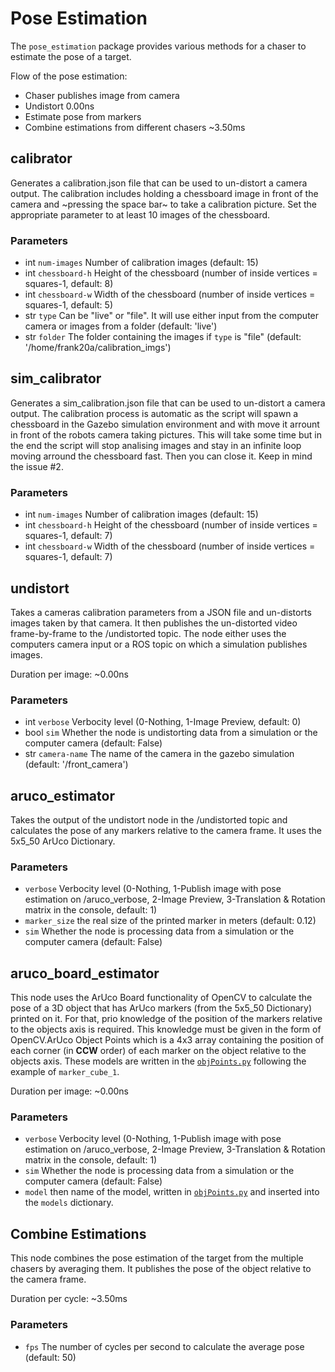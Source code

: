 # Pose Estimation 

The `pose_estimation` package provides various methods for a chaser to estimate the pose of a target.

Flow of the pose estimation:
- Chaser publishes image from camera
- Undistort 0.00ns
- Estimate pose from markers 
- Combine estimations from different chasers ~3.50ms


## calibrator
Generates a calibration.json file that can be used to un-distort a camera output. The calibration includes holding a chessboard image in front of the camera and ~pressing the space bar~ to take a calibration picture. Set the appropriate parameter to at least 10 images of the chessboard. 

### Parameters
- int `num-images` Number of calibration images (default: 15)
- int `chessboard-h` Height of the chessboard (number of inside vertices = squares-1, default: 8)
- int `chessboard-w` Width of the chessboard (number of inside vertices = squares-1, default: 5)
- str `type` Can be "live" or "file". It will use either input from the computer camera or images from a folder (default: 'live')
- str `folder` The folder containing the images if `type` is "file" (default: '/home/frank20a/calibration_imgs')

## sim_calibrator
Generates a sim_calibration.json file that can be used to un-distort a camera output. The calibration process is automatic as the script will spawn a chessboard in the Gazebo simulation environment and with move it arrount in front of the robots camera taking pictures. This will take some time but in the end the script will stop analising images and stay in an infinite loop moving arround the chessboard fast. Then you can close it. Keep in mind the issue #2.

### Parameters
- int `num-images` Number of calibration images (default: 15)
- int `chessboard-h` Height of the chessboard (number of inside vertices = squares-1, default: 7)
- int `chessboard-w` Width of the chessboard (number of inside vertices = squares-1, default: 7)

## undistort
Takes a cameras calibration parameters from a JSON file and un-distorts images taken by that camera. It then publishes the un-distorted video frame-by-frame to the /undistorted topic. The node either uses the computers camera input or a ROS topic on which a simulation publishes images.

Duration per image: ~0.00ns

### Parameters
- int `verbose` Verbocity level (0-Nothing, 1-Image Preview, default: 0)
- bool `sim` Whether the node is undistorting data from a simulation or the computer camera (default: False)
- str `camera-name` The name of the camera in the gazebo simulation (default: '/front_camera')

## aruco_estimator
Takes the output of the undistort node in the /undistorted topic and calculates the pose of any markers relative to the camera frame. It uses the 5x5_50 ArUco Dictionary.

### Parameters
- `verbose` Verbocity level (0-Nothing, 1-Publish image with pose estimation on /aruco_verbose, 2-Image Preview, 3-Translation & Rotation matrix in the console, default: 1)
- `marker_size` the real size of the printed marker in meters (default: 0.12)
- `sim` Whether the node is processing data from a simulation or the computer camera (default: False)

## aruco_board_estimator
This node uses the ArUco Board functionality of OpenCV to calculate the pose of a 3D object that has ArUco markers (from the 5x5_50 Dictionary) printed on it. For that, prio knowledge of the position of the markers relative to the objects axis is required. This knowledge must be given in the form of OpenCV.ArUco Object Points which is a 4x3 array containing the position of each corner (in **CCW** order) of each marker on the object relative to the objects axis. These models are written in the [`objPoints.py`](/pose_estimation/objPoints.py) following the example of `marker_cube_1`.

Duration per image: ~0.00ns

### Parameters
- `verbose` Verbocity level (0-Nothing, 1-Publish image with pose estimation on /aruco_verbose, 2-Image Preview, 3-Translation & Rotation matrix in the console, default: 1)
- `sim` Whether the node is processing data from a simulation or the computer camera (default: False)
- `model` then name of the model, written in [`objPoints.py`](/pose_estimation/objPoints.py) and inserted into the `models` dictionary.

## Combine Estimations
This node combines the pose estimation of the target from the multiple chasers by averaging them. It publishes the pose of the object relative to the camera frame.

Duration per cycle: ~3.50ms

### Parameters
- `fps` The number of cycles per second to calculate the average pose (default: 50)